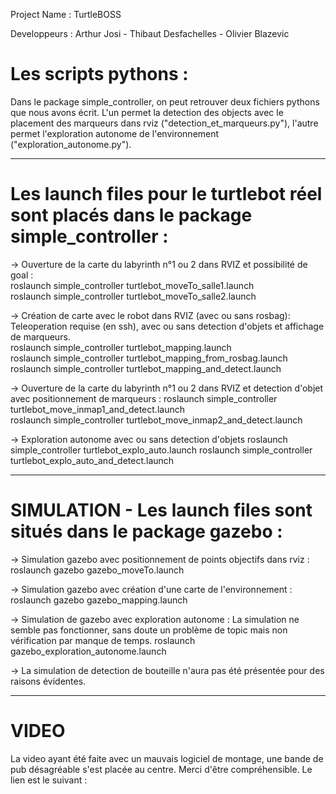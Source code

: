Project Name : TurtleBOSS

Developpeurs : Arthur Josi - Thibaut Desfachelles - Olivier Blazevic 


Les scripts pythons :
==
Dans le package simple_controller, on peut retrouver deux fichiers pythons que nous avons écrit. L'un permet la detection des objects avec le placement des marqueurs dans rviz ("detection_et_marqueurs.py"), l'autre permet l'exploration autonome de l'environnement ("exploration_autonome.py").

---
Les launch files pour le turtlebot réel sont placés dans le package simple_controller :
==
-> Ouverture de la carte du labyrinth n°1 ou 2 dans RVIZ et possibilité de goal :  
roslaunch simple_controller turtlebot_moveTo_salle1.launch  
roslaunch simple_controller turtlebot_moveTo_salle2.launch

-> Création de carte avec le robot dans RVIZ (avec ou sans rosbag): Teleoperation requise (en ssh), avec ou sans detection d'objets et affichage de marqueurs.  
roslaunch simple_controller turtlebot_mapping.launch  
roslaunch simple_controller turtlebot_mapping_from_rosbag.launch  
roslaunch simple_controller turtlebot_mapping_and_detect.launch  
		
-> Ouverture de la carte du labyrinth n°1 ou 2 dans RVIZ et detection d'objet avec positionnement de marqueurs :
roslaunch simple_controller turtlebot_move_inmap1_and_detect.launch 	
roslaunch simple_controller turtlebot_move_inmap2_and_detect.launch 	

-> Exploration autonome avec ou sans detection d'objets 
roslaunch simple_controller turtlebot_explo_auto.launch 
roslaunch simple_controller turtlebot_explo_auto_and_detect.launch 

---

SIMULATION - Les launch files sont situés dans le package gazebo :
==
-> Simulation gazebo avec positionnement de points objectifs dans rviz : 
roslaunch gazebo gazebo_moveTo.launch 

-> Simulation gazebo avec création d'une carte de l'environnement : 
roslaunch gazebo gazebo_mapping.launch

-> Simulation de gazebo avec exploration autonome : La simulation ne semble pas fonctionner, sans doute un problème de topic mais non vérification par manque de temps. 
roslaunch gazebo_exploration_autonome.launch

-> La simulation de detection de bouteille n'aura pas été présentée pour des raisons évidentes. 

---
VIDEO
==
La video ayant été faite avec un mauvais logiciel de montage, une bande de pub désagréable s'est placée au centre.
Merci d'être compréhensible. Le lien est le suivant : 
